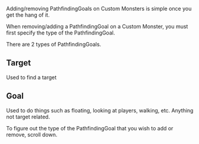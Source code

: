 Adding/removing PathfindingGoals on Custom Monsters is simple once you get the hang of it.


When removing/adding a PathfindingGoal on a Custom Monster, you must first specify the type of the PathfindingGoal.

There are 2 types of PathfindingGoals.

## Target

Used to find a target

## Goal

Used to do things such as floating, looking at players, walking, etc. Anything not target related.

To figure out the type of the PathfindingGoal that you wish to add or remove, scroll down.
